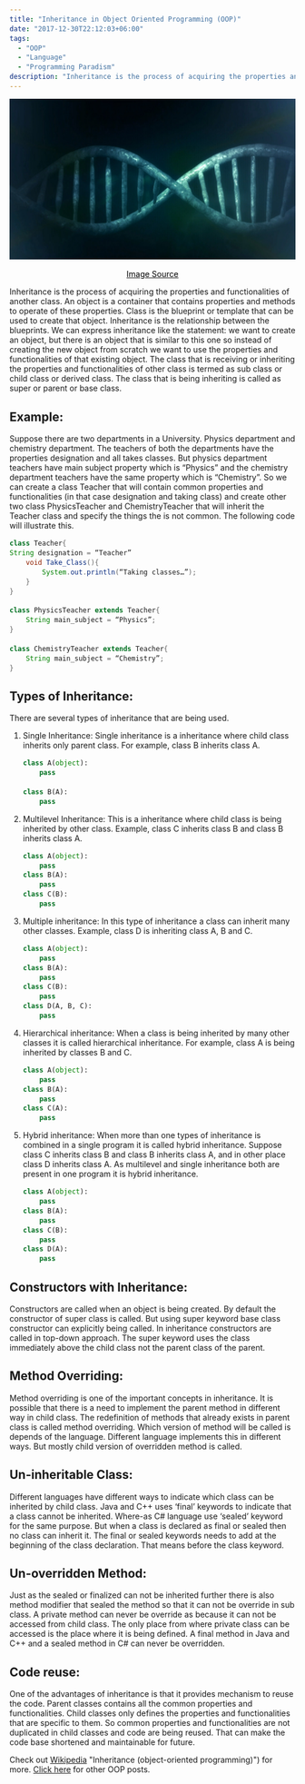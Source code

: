 ```yaml
---
title: "Inheritance in Object Oriented Programming (OOP)"
date: "2017-12-30T22:12:03+06:00"
tags:
  - "OOP"
  - "Language"
  - "Programming Paradism"
description: "Inheritance is the process of acquiring the properties and functionalities of another class. An object is a container that contains properties and methods to operate of these properties."
---
```


![Inheritance](inheritance.jpg "Inheritance")
[<center><span style="color:black">Image Source</span></center>](https://pixabay.com/illustrations/microbiology-dna-people-structure-163521/)

Inheritance is the process of acquiring the properties and functionalities of another class. An object is a container that contains properties and methods to operate of these properties. Class is the blueprint or template that can be used to create that object. Inheritance is the relationship between the blueprints. We can express inheritance like the statement: we want to create an object, but there is an object that is similar to this one so instead of creating the new object from scratch we want to use the properties and functionalities of that existing object.
The class that is receiving or inheriting the properties and functionalities of other class is termed as sub class or child class or derived class.
The class that is being inheriting is called as super or parent or base class.

## Example:

Suppose there are two departments in a University. Physics department and chemistry department. The teachers of both the departments have the properties designation and all takes classes. But physics department teachers have main subject property which is “Physics” and the chemistry department teachers have the same property which is “Chemistry”. So we can create a class Teacher that will contain common properties and functionalities (in that case designation and taking class) and create other two class PhysicsTeacher and ChemistryTeacher that will inherit the Teacher class and specify the things the is not common. The following code will illustrate this.

```java
class Teacher{
String designation = “Teacher”
    void Take_Class(){
    	System.out.println(“Taking classes…”);
    }
}

class PhysicsTeacher extends Teacher{
    String main_subject = “Physics”;
}

class ChemistryTeacher extends Teacher{
    String main_subject = “Chemistry”;
}
```

## Types of Inheritance:

There are several types of inheritance that are being used.

1. Single Inheritance: Single inheritance is a inheritance where child class inherits only parent class. For example, class B inherits class A.
	```python
	class A(object):
	    pass

	class B(A):
	    pass
	```

2. Multilevel Inheritance: This is a inheritance where child class is being inherited by other class. Example, class C inherits class B and class B inherits class A.
	```python
	class A(object):
	    pass
	class B(A):
	    pass
	class C(B):
	    pass
	```
3. Multiple inheritance: In this type of inheritance a class can inherit many other classes. Example, class D is inheriting class A, B and C.
	```python
	class A(object):
	    pass
	class B(A):
	    pass
	class C(B):
	    pass
	class D(A, B, C):
	    pass
	```
4. Hierarchical inheritance: When a class is being inherited by many other classes it is called hierarchical inheritance. For example, class A is being inherited by classes B and C.
	```python
	class A(object):
	    pass
	class B(A):
	    pass
	class C(A):
	    pass
	```
5. Hybrid inheritance: When more than one types of inheritance is combined in a single program it is called hybrid inheritance. Suppose class C inherits class B and class B inherits class A, and in other place class D inherits class A. As multilevel and single inheritance both are present in one program it is hybrid inheritance.
	```python
	class A(object):
	    pass
	class B(A):
	    pass
	class C(B):
	    pass
	class D(A):
	    pass
	```

## Constructors with Inheritance:

Constructors are called when an object is being created. By default the constructor of super class is called. But using super keyword base class constructor can explicitly being called. In inheritance constructors are called in top-down approach. The super keyword uses the class immediately above the child class not the parent class of the parent.

## Method Overriding:

Method overriding is one of the important concepts in inheritance. It is possible that there is a need to implement the parent method in different way in child class. The redefinition of methods that already exists in parent class is called method overriding. Which version of method will be called is depends of the language. Different language implements this in different ways. But mostly child version of overridden method is called.

## Un-inheritable Class:

Different languages have different ways to indicate which class can be inherited by child class. Java and C++ uses ‘final’ keywords to indicate that a class cannot be inherited. Where-as C# language use ‘sealed’ keyword for the same purpose. But when a class is declared as final or sealed then no class can inherit it. The final or sealed keywords needs to add at the beginning of the class declaration. That means before the class keyword.

## Un-overridden Method:

Just as the sealed or finalized can not be inherited further there is also method modifier that sealed the method so that it can not be override in sub class. A private method can never be override as because it can not be accessed from child class. The only place from where private class can be accessed is the place where it is being defined. A final method in Java and C++ and a sealed method in C# can never be overridden.

## Code reuse:

One of the advantages of inheritance is that it provides mechanism to reuse the code. Parent classes contains all the common properties and functionalities. Child classes only defines the properties and functionalities that are specific to them. So common properties and functionalities are not duplicated in child classes and code are being reused. That can make the code base shortened and maintainable for future.


Check out [Wikipedia](https://en.wikipedia.org/wiki/Inheritance_(object-oriented_programming)) "Inheritance (object-oriented programming)") for more. [Click here](https://www.nahidsaikat.com/tags/oop/ "Object Oriented Programming") for other OOP posts.
